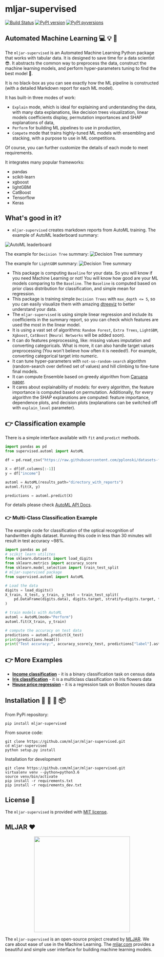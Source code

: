 # mljar-supervised

[![Build Status](https://travis-ci.org/mljar/mljar-supervised.svg?branch=master)](https://travis-ci.org/mljar/mljar-supervised)
[![PyPI version](https://badge.fury.io/py/mljar-supervised.svg)](https://badge.fury.io/py/mljar-supervised)
[![PyPI pyversions](https://img.shields.io/pypi/pyversions/mljar-supervised.svg)](https://pypi.python.org/pypi/mljar-supervised/)

## Automated Machine Learning :computer: :bulb: :rocket:

The `mljar-supervised` is an Automated Machine Learning Python package that works with tabular data. It is designed to save time for a data scientist :sunglasses:. It abstracts the common way to preprocess the data, construct the machine learning models, and perform hyper-parameters tuning to find the best model :muscle:. 

It is no black-box as you can see exactly how the ML pipeline is constructed (with a detailed Markdown report for each ML model).

It has built-in three modes of work:
 - `Explain` mode, which is ideal for explaining and understanding the data, with many data explanations, like decision trees visualization, linear models coefficients display, permutation importances and SHAP explanations of data,
 - `Perform` for building ML pipelines to use in production,
 - `Compete` mode that trains highly-tuned ML models with ensembling and stacking, with a purpose to use in ML competitions.

Of course, you can further customize the details of each mode to meet requirements.

It integrates many popular frameworks:

 - pandas
 - scikit-learn
 - xgboost
 - lightGBM
 - CatBoost
 - Tensorflow
 - Keras


## What's good in it?

- `mljar-supervised` creates markdown reports from AutoML training. The example of AutoML leaderboard summary:

![AutoML leaderboard](https://github.com/mljar/mljar-examples/blob/master/media/automl_summary.gif)

The example for `Decision Tree` summary:
![Decision Tree summary](https://github.com/mljar/mljar-examples/blob/master/media/decision_tree_summary.gif)

The example for `LightGBM` summary:
![Decision Tree summary](https://github.com/mljar/mljar-examples/blob/master/media/lightgbm_summary.gif)

- This package is computing `Baseline` for your data. So you will know if you need Machine Learning or not! You will know how good are your ML models comparing to the `Baseline`. The `Baseline` is computed based on prior class distribution for classification, and simple mean for regression.
- This package is training simple `Decision Trees` with `max_depth <= 5`, so you can easily visualize them with amazing [dtreeviz](https://github.com/parrt/dtreeviz) to better understand your data.
- The `mljar-supervised` is using simple linear regression and include its coefficients in the summary report, so you can check which features are used the most in the linear model.
- It is using a vast set of algorithms: `Random Forest`, `Extra Trees`, `LightGBM`, `Xgboost`, `CatBoost` (`Neural Networks` will be added soon).
- It can do features preprocessing, like: missing values imputation and converting categoricals. What is more, it can also handle target values preprocessing (You won't believe how often it is needed!). For example, converting categorical target into numeric.
- It can tune hyper-parameters with `not-so-random-search` algorithm (random-search over defined set of values) and hill climbing to fine-tune final models.
- It can compute Ensemble based on greedy algorithm from [Caruana paper](http://www.cs.cornell.edu/~alexn/papers/shotgun.icml04.revised.rev2.pdf).
- It cares about explainability of models: for every algorithm, the feature importance is computed based on permutation. Additionally, for every algorithm the SHAP explanations are computed: feature importance, dependence plots, and decision plots (explanations can be switched off with `explain_level` parameter).

## :point_right: Classification example

There is a simple interface available with `fit` and `predict` methods.

```python
import pandas as pd
from supervised.automl import AutoML

df = pd.read_csv("https://raw.githubusercontent.com/pplonski/datasets-for-start/master/adult/data.csv", skipinitialspace=True)

X = df[df.columns[:-1]]
y = df["income"]

automl = AutoML(results_path="directory_with_reports")
automl.fit(X, y)

predictions = automl.predict(X)
```

For details please check [AutoML API Docs](docs/api.md).


### :point_right: Multi-Class Classification Example

The example code for classification of the optical recognition of handwritten digits dataset. Running this code in less than 30 minutes will result in test accuracy ~98%.

```python
import pandas as pd 
# scikit learn utilites
from sklearn.datasets import load_digits
from sklearn.metrics import accuracy_score
from sklearn.model_selection import train_test_split
# mljar-supervised package
from supervised.automl import AutoML

# Load the data
digits = load_digits()
X_train, X_test, y_train, y_test = train_test_split(
    pd.DataFrame(digits.data), digits.target, stratify=digits.target, test_size=0.25
)

# train models with AutoML
automl = AutoML(mode="Perform")
automl.fit(X_train, y_train)

# compute the accuracy on test data
predictions = automl.predict(X_test)
print(predictions.head())
print("Test accuracy:", accuracy_score(y_test, predictions["label"].astype(int)))
```

## :point_right: More Examples

- [**Income classification**](https://github.com/mljar/mljar-examples/tree/master/Income_classification) - it is a binary classification task on census data
- [**Iris classification**](https://github.com/mljar/mljar-examples/tree/master/Iris_classification) - it is a multiclass classification on Iris flowers data
- [**House price regression**](https://github.com/mljar/mljar-examples/tree/master/House_price_regression) - it is a regression task on Boston houses data

## Installation :hammer: :wrench: :nut_and_bolt: :package:

From PyPi repository:

```
pip install mljar-supervised
```

From source code:

```
git clone https://github.com/mljar/mljar-supervised.git
cd mljar-supervised
python setup.py install
```

Installation for development
```
git clone https://github.com/mljar/mljar-supervised.git
virtualenv venv --python=python3.6
source venv/bin/activate
pip install -r requirements.txt
pip install -r requirements_dev.txt
```

## License :scroll:

The `mljar-supervised` is provided with [MIT license](https://github.com/mljar/mljar-supervised/blob/master/LICENSE).

## MLJAR :heart:
<p align="center">
  <img src="https://github.com/mljar/mljar-examples/blob/master/media/large_logo.png" width="314" />
</p>

The `mljar-supervised` is an open-source project created by [MLJAR](https://mljar.com). We care about ease of use in the Machine Learning. 
The [mljar.com](https://mljar.com) provides a beautiful and simple user interface for building machine learning models.
